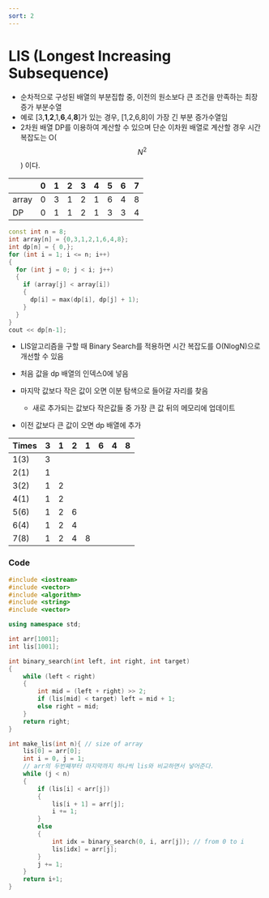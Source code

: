 ```yaml
---
sort: 2
---
```


# LIS (Longest Increasing Subsequence)

* 순차적으로 구성된 배열의 부분집합 중, 이전의 원소보다 큰 조건을 만족하는 최장 증가 부분수열
* 예로 [3,**1**,**2**,1,**6**,4,**8**]가 있는 경우, [1,2,6,8]이 가장 긴 부분 증가수열임
* 2차원 배열 DP를 이용하여 계산할 수 있으며 단순 이차원 배열로 계산할 경우 시간 복잡도는 O($$N^2$$) 이다.

|       | 0    | 1    | 2    | 3    | 4    | 5    | 6    | 7    |
| ----- | ---- | ---- | ---- | ---- | ---- | ---- | ---- | ---- |
| array | 0    | 3    | 1    | 2    | 1    | 6    | 4    | 8    |
| DP    | 0    | 1    | 1    | 2    | 1    | 3    | 3    | 4    |

```c++
const int n = 8;
int array[n] = {0,3,1,2,1,6,4,8};
int dp[n] = { 0,};
for (int i = 1; i <= n; i++)
{
  for (int j = 0; j < i; j++)
  {
    if (array[j] < array[i])
    {
      dp[i] = max(dp[i], dp[j] + 1);
    }
  }
}
cout << dp[n-1];
```



* LIS알고리즘을 구할 때 Binary Search를 적용하면 시간 복잡도를 O(NlogN)으로 개선할 수 있음



* 처음 값을 dp 배열의 인덱스0에 넣음
* 마지막 값보다 작은 값이 오면 이분 탐색으로 들어갈 자리를 찾음
  * 새로 추가되는 값보다 작은값들 중 가장 큰 값 뒤의 메모리에 업데이트 
* 이전 값보다 큰 값이 오면 dp 배열에 추가

| Times | 3    | 1    | 2    | 1    | 6    | 4    | 8    |
| ----- | ---- | ---- | ---- | ---- | ---- | ---- | ---- |
| 1(3)  | 3    |      |      |      |      |      |      |
| 2(1)  | 1    |      |      |      |      |      |      |
| 3(2)  | 1    | 2    |      |      |      |      |      |
| 4(1)  | 1    | 2    |      |      |      |      |      |
| 5(6)  | 1    | 2    | 6    |      |      |      |      |
| 6(4)  | 1    | 2    | 4    |      |      |      |      |
| 7(8)  | 1    | 2    | 4    | 8    |      |      |      |



### Code



```c++
#include <iostream>
#include <vector>
#include <algorithm>
#include <string>
#include <vector>

using namespace std;

int arr[1001];
int lis[1001];

int binary_search(int left, int right, int target)
{  
	while (left < right)
	{
		int mid = (left + right) >> 2;
		if (lis[mid] < target) left = mid + 1;
		else right = mid;
	}
	return right;
}

int make_lis(int n){ // size of array
	lis[0] = arr[0];
	int i = 0, j = 1;
	// arr의 두번째부터 마지막까지 하나씩 lis와 비교하면서 넣어준다.
	while (j < n)
	{
		if (lis[i] < arr[j])
		{
			lis[i + 1] = arr[j];
			i += 1;
		}
		else
		{
			int idx = binary_search(0, i, arr[j]); // from 0 to i
			lis[idx] = arr[j];
		}
		j += 1;
	}
	return i+1;
}
```





